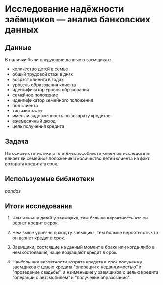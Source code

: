 # Исследование надёжности заёмщиков — анализ банковских данных


## Данные

В наличии были следующие данные о заемщиках:
- количество детей в семье
- общий трудовой стаж в днях
- возраст клиента в годах
- уровень образования клиента
- идентификатор уровня образования
- семейное положение
- идентификатор семейного положения
- пол клиента
- тип занятости
- имел ли задолженность по возврату кредитов
- ежемесячный доход
- цель получения кредита

## Задача

На основе статистики о платёжеспособности клиентов исследовать влияет ли семейное положение и количество детей клиента на факт возврата кредита в срок.

## Используемые библиотеки
*pandas*

## Итоги исследования

1) Чем меньше детей у заемщика, тем больше вероятность что он вернет кредит в срок. 

2) Чем выше уровень дохода у заемщика, тем больше вероятность что он вернет кредит в срок.

3) Заемщики, состоящие на данный момент в браке или когда-либо в нем состоявшие, чаще возращают кредит в срок.

4) Наибольшие вероятности возрата кредита в срок получена у заемщиков с целью кредита "операции с недвижимостью" и "проведение свадьбы", а наименьшие у заемщиков с целью кредита "операции с автомобилем" и "получение образования".
